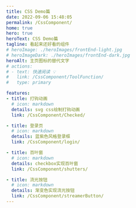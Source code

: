 ```yaml
---
title: CSS Demo篇
date: 2022-09-06 15:48:05
permalink: /CssComponent/
home: true
hero: true
heroText: CSS Demo篇
tagline: 看起来还好看的组件
# heroImage: ./heroImages/frontEnd-light.jpg
# heroImageDark: ./heroImages/frontEnd-dark.jpg
heroAlt: 主页图标的替代文字
# actions:
# - text: 快速阅读 💡
#   link: /CssComponent/ToolFunction/
#   type: primary

features:
- title: 打钩动画
  # icon: markdown
  details: svg css绘制打钩动画
  link: /CssComponent/Checked/

- title: 登录页
  # icon: markdown
  details: 蓝紫色风格登录框
  link: /CssComponent/login/

- title: 百叶窗
  # icon: markdown
  details: checkbox实现百叶窗
  link: /CssComponent/shutters/

- title: 流光按钮
  # icon: markdown
  details: 渐变色实现流光按钮
  link: /CssComponent/streamerButton/
---
```


